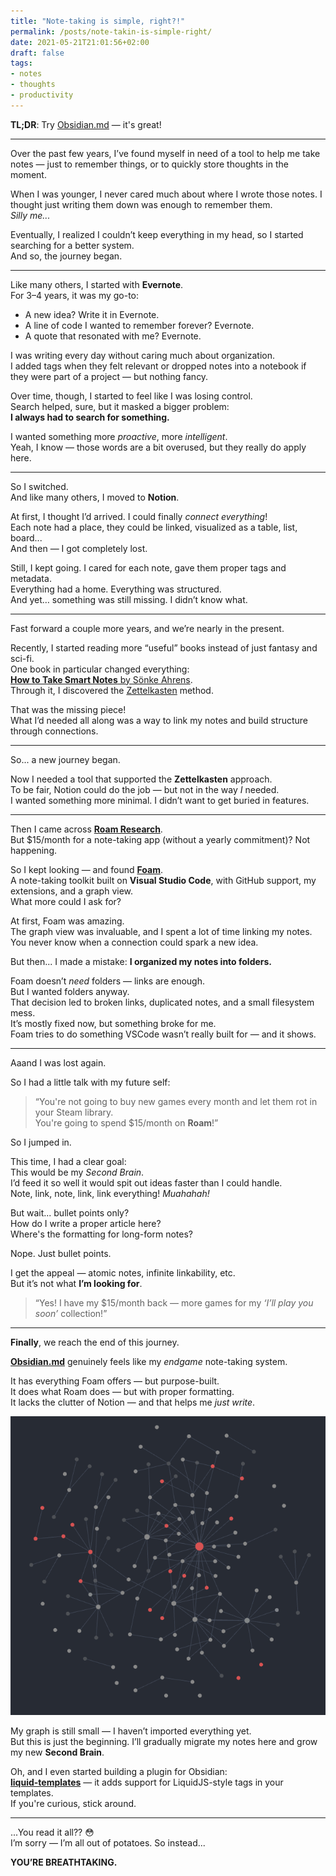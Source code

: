 ```yaml
---
title: "Note-taking is simple, right?!"
permalink: /posts/note-takin-is-simple-right/
date: 2021-05-21T21:01:56+02:00
draft: false
tags:
- notes
- thoughts
- productivity
---
```


**TL;DR**: Try [Obsidian.md](https://obsidian.md/) — it's great!

---

Over the past few years, I’ve found myself in need of a tool to help me take notes — just to remember things, or to quickly store thoughts in the moment.

When I was younger, I never cared much about where I wrote those notes. I thought just writing them down was enough to remember them.  
*Silly me...*

Eventually, I realized I couldn’t keep everything in my head, so I started searching for a better system.  
And so, the journey began.

---

Like many others, I started with **Evernote**.  
For 3–4 years, it was my go-to:

- A new idea? Write it in Evernote.  
- A line of code I wanted to remember forever? Evernote.  
- A quote that resonated with me? Evernote.

I was writing every day without caring much about organization.  
I added tags when they felt relevant or dropped notes into a notebook if they were part of a project — but nothing fancy.

Over time, though, I started to feel like I was losing control.  
Search helped, sure, but it masked a bigger problem:  
**I always had to search for something.**

I wanted something more *proactive*, more *intelligent*.  
Yeah, I know — those words are a bit overused, but they really do apply here.

---

So I switched.  
And like many others, I moved to **Notion**.

At first, I thought I’d arrived. I could finally *connect everything*!  
Each note had a place, they could be linked, visualized as a table, list, board...  
And then — I got completely lost.

Still, I kept going. I cared for each note, gave them proper tags and metadata.  
Everything had a home. Everything was structured.  
And yet… something was still missing. I didn’t know what.

---

Fast forward a couple more years, and we’re nearly in the present.

Recently, I started reading more “useful” books instead of just fantasy and sci-fi.  
One book in particular changed everything:  
[**How to Take Smart Notes** by Sönke Ahrens](https://amzn.to/3hLKwz9).  
Through it, I discovered the [Zettelkasten](https://en.wikipedia.org/wiki/Zettelkasten) method.

That was the missing piece!  
What I’d needed all along was a way to link my notes and build structure through connections.

---

So... a new journey began.

Now I needed a tool that supported the **Zettelkasten** approach.  
To be fair, Notion could do the job — but not in the way *I* needed.  
I wanted something more minimal. I didn’t want to get buried in features.

---

Then I came across [**Roam Research**](https://roamresearch.com/).  
But $15/month for a note-taking app (without a yearly commitment)? Not happening.

So I kept looking — and found [**Foam**](https://foambubble.github.io/foam/).  
A note-taking toolkit built on **Visual Studio Code**, with GitHub support, my extensions, and a graph view.  
What more could I ask for?

At first, Foam was amazing.  
The graph view was invaluable, and I spent a lot of time linking my notes.  
You never know when a connection could spark a new idea.

But then... I made a mistake: **I organized my notes into folders.**

Foam doesn’t *need* folders — links are enough.  
But I wanted folders anyway.  
That decision led to broken links, duplicated notes, and a small filesystem mess.  
It’s mostly fixed now, but something broke for me.  
Foam tries to do something VSCode wasn’t really built for — and it shows.

---

Aaand I was lost again.

So I had a little talk with my future self:

> “You're not going to buy new games every month and let them rot in your Steam library.  
> You're going to spend $15/month on **Roam**!”

So I jumped in.

This time, I had a clear goal:  
This would be my *Second Brain*.  
I’d feed it so well it would spit out ideas faster than I could handle.  
Note, link, note, link, link everything! *Muahahah!*

But wait... bullet points only?  
How do I write a proper article here?  
Where's the formatting for long-form notes?

Nope. Just bullet points.

I get the appeal — atomic notes, infinite linkability, etc.  
But it’s not what **I’m looking for**.

> “Yes! I have my $15/month back — more games for my *‘I’ll play you soon’* collection!”

---

**Finally**, we reach the end of this journey.

[**Obsidian.md**](https://obsidian.md/) genuinely feels like my *endgame* note-taking system.

It has everything Foam offers — but purpose-built.  
It does what Roam does — but with proper formatting.  
It lacks the clutter of Notion — and that helps me *just write*.

![Obsidian Graph](./obsidian-graph.png)

My graph is still small — I haven’t imported everything yet.  
But this is just the beginning. I’ll gradually migrate my notes here and grow my new **Second Brain**.

Oh, and I even started building a plugin for Obsidian:  
[**liquid-templates**](https://github.com/oeN/liquid-template) — it adds support for LiquidJS-style tags in your templates.  
If you're curious, stick around.

---

...You read it all?? 😳  
I’m sorry — I’m all out of potatoes. So instead...

**YOU’RE BREATHTAKING.**
